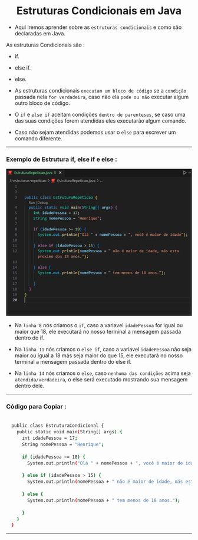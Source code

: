 <h1 align="center">Estruturas Condicionais em Java</h1>

  - Aqui iremos aprender sobre as ``estruturas condicionais`` e como são declaradas em Java.

  As estruturas Condicionais são :

  - if.
  - else if.
  - else.

  - As estruturas condicionais ``executam um bloco de código`` se a ``condição`` passada nela ``for verdadeira``, caso não ela ``pode ou não`` executar algum outro bloco de código.

  - O ``if`` e ``else if`` aceitam condições ``dentro de parenteses``, se caso uma das suas condições forem atendidas eles executarão algum comando.

  - Caso não sejam atendidas podemos usar o ``else`` para escrever um comando diferente.

  ___
  ### Exemplo de Estrutura if, else if e else :
  <img src="3-estruturas-repeticao/img/3-estrutura-repeticao-java.png">

  - Na ``linha 8`` nós criamos o ``if``, caso a variavel ``idadePessoa`` for igual ou maior que 18, ele executará no nosso terminal a mensagem passada dentro do if.

  - Na ``linha 11`` nós criamos o ``else if``, caso a variavel ``idadePessoa`` não seja maior ou igual a 18 más seja maior do que 15, ele executará no nosso terminal a mensagem passada dentro do else if.

  - Na ``linha 14`` nós criamos o ``else``, caso ``nenhuma das condições`` acima seja ``atendida/verdadeira``, o else será executado mostrando sua mensagem dentro dele.

  ___
  ### Código para Copiar :

  ```bash

    public class EstruturaCondicional {
      public static void main(String[] args) {
        int idadePessoa = 17;
        String nomePessoa = "Henrique";

        if (idadePessoa >= 18) {
          System.out.println("Olá " + nomePessoa + ", você é maior de idade");

        } else if (idadePessoa > 15) {
          System.out.println(nomePessoa + " não é maior de idade, más esta proximo dos 18 anos.");

        } else {
          System.out.println(nomePessoa + " tem menos de 18 anos.");
          
        }
      }
    }
  
  ```

___

